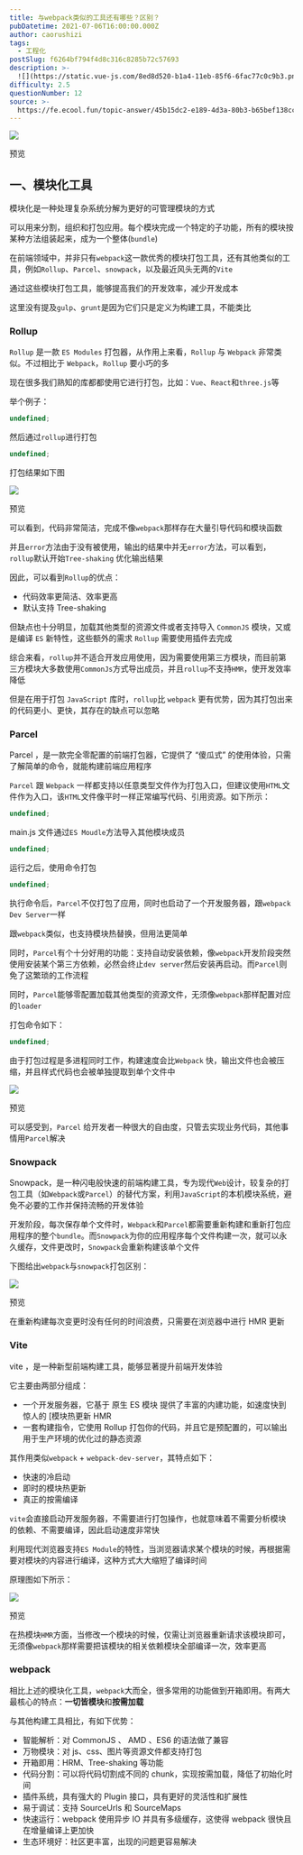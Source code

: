 ```yaml
---
title: 与webpack类似的工具还有哪些？区别？
pubDatetime: 2021-07-06T16:00:00.000Z
author: caorushizi
tags:
  - 工程化
postSlug: f6264bf794f4d8c316c8285b72c57693
description: >-
  ![](https://static.vue-js.com/8ed8d520-b1a4-11eb-85f6-6fac77c0c9b3.png)预览一、模块化工具-------模块化是一种处理复杂系统分
difficulty: 2.5
questionNumber: 12
source: >-
  https://fe.ecool.fun/topic-answer/45b15dc2-e189-4d3a-80b3-b65bef138ccb?orderBy=updateTime&order=desc&tagId=28
---
```


![](https://static.vue-js.com/8ed8d520-b1a4-11eb-85f6-6fac77c0c9b3.png)

预览

## 一、模块化工具

模块化是一种处理复杂系统分解为更好的可管理模块的方式

可以用来分割，组织和打包应用。每个模块完成一个特定的子功能，所有的模块按某种方法组装起来，成为一个整体(`bundle`)

在前端领域中，并非只有`webpack`这一款优秀的模块打包工具，还有其他类似的工具，例如`Rollup`、`Parcel`、`snowpack`，以及最近风头无两的`Vite`

通过这些模块打包工具，能够提高我们的开发效率，减少开发成本

这里没有提及`gulp`、`grunt`是因为它们只是定义为构建工具，不能类比

### Rollup

`Rollup` 是一款 `ES Modules` 打包器，从作用上来看，`Rollup` 与 `Webpack` 非常类似。不过相比于 `Webpack`，`Rollup` 要小巧的多

现在很多我们熟知的库都都使用它进行打包，比如：`Vue`、`React`和`three.js`等

举个例子：

```typescript
undefined;
```

然后通过`rollup`进行打包

```typescript
undefined;
```

打包结果如下图

![](https://static.vue-js.com/8fe07830-b143-11eb-85f6-6fac77c0c9b3.png)

预览

可以看到，代码非常简洁，完成不像`webpack`那样存在大量引导代码和模块函数

并且`error`方法由于没有被使用，输出的结果中并无`error`方法，可以看到，`rollup`默认开始`Tree-shaking` 优化输出结果

因此，可以看到`Rollup`的优点：

- 代码效率更简洁、效率更高
- 默认支持 Tree-shaking

但缺点也十分明显，加载其他类型的资源文件或者支持导入 `CommonJS` 模块，又或是编译 `ES` 新特性，这些额外的需求 `Rollup` 需要使用插件去完成

综合来看，`rollup`并不适合开发应用使用，因为需要使用第三方模块，而目前第三方模块大多数使用`CommonJs`方式导出成员，并且`rollup`不支持`HMR`，使开发效率降低

但是在用于打包 `JavaScript` 库时，`rollup`比 `webpack` 更有优势，因为其打包出来的代码更小、更快，其存在的缺点可以忽略

### Parcel

Parcel ，是一款完全零配置的前端打包器，它提供了 “傻瓜式” 的使用体验，只需了解简单的命令，就能构建前端应用程序

`Parcel` 跟 `Webpack` 一样都支持以任意类型文件作为打包入口，但建议使用`HTML`文件作为入口，该`HTML`文件像平时一样正常编写代码、引用资源。如下所示：

```typescript
undefined;
```

main.js 文件通过`ES Moudle`方法导入其他模块成员

```typescript
undefined;
```

运行之后，使用命令打包

```typescript
undefined;
```

执行命令后，`Parcel`不仅打包了应用，同时也启动了一个开发服务器，跟`webpack Dev Server`一样

跟`webpack`类似，也支持模块热替换，但用法更简单

同时，`Parcel`有个十分好用的功能：支持自动安装依赖，像`webpack`开发阶段突然使用安装某个第三方依赖，必然会终止`dev server`然后安装再启动。而`Parcel`则免了这繁琐的工作流程

同时，`Parcel`能够零配置加载其他类型的资源文件，无须像`webpack`那样配置对应的`loader`

打包命令如下：

```typescript
undefined;
```

由于打包过程是多进程同时工作，构建速度会比`Webpack` 快，输出文件也会被压缩，并且样式代码也会被单独提取到单个文件中

![](https://static.vue-js.com/ec17e7a0-b1a2-11eb-85f6-6fac77c0c9b3.png)

预览

可以感受到，`Parcel` 给开发者一种很大的自由度，只管去实现业务代码，其他事情用`Parcel`解决

### Snowpack

Snowpack，是一种闪电般快速的前端构建工具，专为现代`Web`设计，较复杂的打包工具（如`Webpack`或`Parcel`）的替代方案，利用`JavaScript`的本机模块系统，避免不必要的工作并保持流畅的开发体验

开发阶段，每次保存单个文件时，`Webpack`和`Parcel`都需要重新构建和重新打包应用程序的整个`bundle`。而`Snowpack`为你的应用程序每个文件构建一次，就可以永久缓存，文件更改时，`Snowpack`会重新构建该单个文件

下图给出`webpack`与`snowpack`打包区别：

![](https://static.vue-js.com/79197830-b1a3-11eb-85f6-6fac77c0c9b3.png)

预览

在重新构建每次变更时没有任何的时间浪费，只需要在浏览器中进行 HMR 更新

### Vite

vite ，是一种新型前端构建工具，能够显著提升前端开发体验

它主要由两部分组成：

- 一个开发服务器，它基于 原生 ES 模块 提供了丰富的内建功能，如速度快到惊人的 \[模块热更新 HMR
- 一套构建指令，它使用 Rollup 打包你的代码，并且它是预配置的，可以输出用于生产环境的优化过的静态资源

其作用类似`webpack` \+ `webpack-dev-server`，其特点如下：

- 快速的冷启动
- 即时的模块热更新
- 真正的按需编译

`vite`会直接启动开发服务器，不需要进行打包操作，也就意味着不需要分析模块的依赖、不需要编译，因此启动速度非常快

利用现代浏览器支持`ES Module`的特性，当浏览器请求某个模块的时候，再根据需要对模块的内容进行编译，这种方式大大缩短了编译时间

原理图如下所示：

![](https://static.vue-js.com/9f2eed30-b143-11eb-85f6-6fac77c0c9b3.png)

预览

在热模块`HMR`方面，当修改一个模块的时候，仅需让浏览器重新请求该模块即可，无须像`webpack`那样需要把该模块的相关依赖模块全部编译一次，效率更高

### webpack

相比上述的模块化工具，`webpack`大而全，很多常用的功能做到开箱即用。有两大最核心的特点：**一切皆模块**和**按需加载**

与其他构建工具相比，有如下优势：

- 智能解析：对 CommonJS 、 AMD 、ES6 的语法做了兼容
- 万物模块：对 js、css、图片等资源文件都支持打包
- 开箱即用：HRM、Tree-shaking 等功能
- 代码分割：可以将代码切割成不同的 chunk，实现按需加载，降低了初始化时间
- 插件系统，具有强大的 Plugin 接口，具有更好的灵活性和扩展性
- 易于调试：支持 SourceUrls 和 SourceMaps
- 快速运行：webpack 使用异步 IO 并具有多级缓存，这使得 webpack 很快且在增量编译上更加快
- 生态环境好：社区更丰富，出现的问题更容易解决
